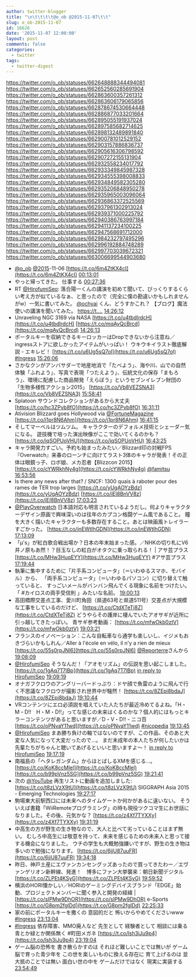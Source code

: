 ```yaml
---
author: twitter-blogger
title: "\n\t\t\t\t@o_ob @2015-11-07\t\t"
slug: o_ob-2015-11-07
id: 16626
date: '2015-11-07 12:00:00'
layout: post
comments: false
categories:
  - twitter
tags:
  - twitter-digest
---
```


https://twitter.com/o_ob/statuses/662648888344494081 https://twitter.com/o_ob/statuses/662652560285691904 https://twitter.com/o_ob/statuses/662863600357261312 https://twitter.com/o_ob/statuses/662863606179065856 https://twitter.com/o_ob/statuses/662878674530664448 https://twitter.com/o_ob/statuses/662886877033201664 https://twitter.com/o_ob/statuses/662895055191937024 https://twitter.com/o_ob/statuses/662897585682714625 https://twitter.com/o_ob/statuses/662898132489891840 https://twitter.com/o_ob/statuses/662900781012529152 https://twitter.com/o_ob/statuses/662903157886836737 https://twitter.com/o_ob/statuses/662905616306798592 https://twitter.com/o_ob/statuses/662907272155131904 https://twitter.com/o_ob/statuses/662932558234017792 https://twitter.com/o_ob/statuses/662933349845987328 https://twitter.com/o_ob/statuses/662934555398008833 https://twitter.com/o_ob/statuses/662934849582305280 https://twitter.com/o_ob/statuses/662935206848950278 https://twitter.com/o_ob/statuses/662935965003096064 https://twitter.com/o_ob/statuses/662936863372525569 https://twitter.com/o_ob/statuses/662937961302913024 https://twitter.com/o_ob/statuses/662939371000225792 https://twitter.com/o_ob/statuses/662940386763997184 https://twitter.com/o_ob/statuses/662941137234100225 https://twitter.com/o_ob/statuses/662947568691712000 https://twitter.com/o_ob/statuses/662984232797495296 https://twitter.com/o_ob/statuses/662996192884748289 https://twitter.com/o_ob/statuses/662997703039672321 https://twitter.com/o_ob/statuses/663006699544903680  

*   [@o_ob](https://twitter.com/o_ob) [@2015](https://twitter.com/2015)-11-06 [https://t.co/6m4ZtKX4cI](https://t.co/6m4ZtKX4cI) [00:13:01](https://twitter.com/o_ob/statuses/662648888344494081)
*   やっと帰ってきた。 仕事する [00:27:36](https://twitter.com/o_ob/statuses/662652560285691904)
*   RT [@HirofumiSeo](https://twitter.com/HirofumiSeo): 落合陽一くんの講演を初めて聞いて、びっくりするくらい考え方が似ているなぁ、と思ったので（完全に僕の勘違いかもしれませんがw）一気に書いてみた。 [@ochyai](https://twitter.com/ochyai) くん、どうすかこれ？ 【ブログ】魔法使いの講演を聞いてみた。 [https://t.…](https://t.…) [14:26:12](https://twitter.com/o_ob/statuses/662863600357261312)
*   Unraveling NGC 3169 via NASA [https://t.co/u4tbdIrdcH](https://t.co/u4tbdIrdcH) [https://t.co/mqAyQcBrcd](https://t.co/mqAyQcBrcd) [14:26:13](https://twitter.com/o_ob/statuses/662863606179065856)
*   ポータルキーを収納できるキーロッカーはDropできないから注意ね／ingressストアに欲しかったアイテムがいっぱい！ ウキウキイラスト徹底解説 - エキレビ！ [https://t.co/u6Ug5sQ7ol](https://t.co/u6Ug5sQ7ol) [#Ingress](https://twitter.com/search?q=%23Ingress&src=hash) [15:26:06](https://twitter.com/o_ob/statuses/662878674530664448)
*   さかなクンがアンバサダーで地産地消で「たべよう」、海や川、山での自然体験「ふれよう」、写真で表現「つたえよう」、伝統文化の保存「まもろう」、環境に配慮した商品開発「えらぼう」というセブンイレブン財団の「生物多様性アクション2015」 [https://t.co/Vb8VEZSNA3](https://t.co/Vb8VEZSNA3) [15:58:41](https://twitter.com/o_ob/statuses/662886877033201664)
*   Splatoon サウンドコレクションがあるから大丈夫 [https://t.co/hc3ZPvb8fO](https://t.co/hc3ZPvb8fO) [16:31:11](https://twitter.com/o_ob/statuses/662895055191937024)
*   Ativision Blizzard goes Hollywood via [@FortuneMagazine](https://twitter.com/FortuneMagazine) [https://t.co/i1pr8N6Ahm](https://t.co/i1pr8N6Ahm) [16:41:15](https://twitter.com/o_ob/statuses/662897585682714625)
*   そしてマーベルはツムツム。 キャラクターのデフォルメ技術とシェーダー気になる。 遊技機で培った演出映像がここで効いてくるのかも？ [https://t.co/iqSOPUoVHU](https://t.co/iqSOPUoVHU) [16:43:25](https://twitter.com/o_ob/statuses/662898132489891840)
*   キャラ開発力すごい。予約も始まったみたい／Blizzard印の対戦FPS『Overwatch』来春のローンチに向けてラスト3体のキャラが発表！その正体は眼鏡っ子、ロボ娘、メカ忍者【Blizzcon 2015】 [https://t.co/cYWRkhNy4g](https://t.co/cYWRkhNy4g) [@famitsu](https://twitter.com/famitsu) [16:53:56](https://twitter.com/o_ob/statuses/662900781012529152)
*   Is there any news after that? / SNCF: 1300 quais à raboter pour des rames de TER trop larges [https://t.co/yUgAOYzBdz](https://t.co/yUgAOYzBdz) [https://t.co/iEI8BnVV8z](https://t.co/iEI8BnVV8z) [17:03:23](https://twitter.com/o_ob/statuses/662903157886836737)
*   [@PlayOverwatch](https://twitter.com/PlayOverwatch) 日本語対応も明言されているようだし。何よりキャラクターデザイン原画で興味深いのは往年のカプコン格闘ゲーム風であること。 瞳を大きく描いたキャラクターも多数存在すること。あとは映画風トレイラーすごかった。 [https://t.co/inEWtIhGDN](https://t.co/inEWtIhGDN) [17:13:09](https://twitter.com/o_ob/statuses/662905616306798592)
*   「μ's」が紅白歌合戦出場か？日本の年末始まった感。／NHKの切り札にV6井ノ原もあ然！？目玉なしの紅白がオタクに乗っ取られる！ | アサ芸プラス [https://t.co/MHw3HuqEYY](https://t.co/MHw3HuqEYY) #アサ芸プラス [17:19:44](https://twitter.com/o_ob/statuses/662907272155131904)
*   執筆に集中するために「片手系コンピュータ」（＝いわゆるスマホ、モバイル）から、 「両手系コンピュータ」（＝いわゆるパソコン）に切り替えて触っていると、 すっごいメールがバンバン飛んでくる現象に名前をつけたい。 「 #カイロスの両手受信則 」みたいな名前。 [19:00:13](https://twitter.com/o_ob/statuses/662932558234017792)
*   高田橋際交差点工事、愛川町角田（県道63号と県道511号）交差点が大規模な工事をしているのだけど、 [https://t.co/CtdXTeTj8Z](https://t.co/CtdXTeTj8Z) どうやらその護岸に棲んでいたアオサギが近所に引っ越してきたっぽい。 青サギ参考動画： [https://t.co/mfwOkb0ztV](https://t.co/mfwOkb0ztV) [19:03:21](https://twitter.com/o_ob/statuses/662933349845987328)
*   フランスのイノベーション：こんな自転車なら通学も楽しいし、イジメもおきづらいかもしれん／Aller à l'école en vélo, il n'y a rien de mieux [https://t.co/55s0rpJNl6](https://t.co/55s0rpJNl6) [@Reporterre](https://twitter.com/Reporterre)さんから [19:08:09](https://twitter.com/o_ob/statuses/662934555398008833)
*   [@HirofumiSeo](https://twitter.com/HirofumiSeo) そうなんだ！「アオモリズム」の伝説を思い起こしました。 [https://t.co/1gAq7T7lBp](https://t.co/1gAq7T7lBp) [in reply to HirofumiSeo](https://twitter.com/HirofumiSeo/statuses/662934501526376448) [19:09:19](https://twitter.com/o_ob/statuses/662934849582305280)
*   オナガフクロウのアングリーバードっぷり：ドヤ顔で魚雷のように飛んで行く不思議なフクロウが撮影され世界中が騒然！ [https://t.co/8ZEpi8bdaJ](https://t.co/8ZEpi8bdaJ) [19:10:44](https://twitter.com/o_ob/statuses/662935206848950278)
*   VRコンテンツにエロ必須説を唱えていた人たちが最近冷めてるよね。「H・M・D!!　H・M・D!!」ってな感じの未来はくるのかな？個人的にはもっとキラーコンテンツがあると思いますが／D・V・D!! - ニコ百 [https://t.co/oPNvaY11wd](https://t.co/oPNvaY11wd) [#nicopedia](https://twitter.com/search?q=%23nicopedia&src=hash) [19:13:45](https://twitter.com/o_ob/statuses/662935965003096064)
*   [@HirofumiSeo](https://twitter.com/HirofumiSeo) まあ勝ち負けの軸ではないのですが、この作品、そのあと大変な人気になって大変だったので…。 まだ未成年の本人たちが何したいかは先輩たちがちゃんと聴いてあげるといいと思いますよ～！ [in reply to HirofumiSeo](https://twitter.com/HirofumiSeo/statuses/662935700443017216) [19:17:19](https://twitter.com/o_ob/statuses/662936863372525569)
*   南福島の「ヘタレガンダム」からほとばしるXMを感じる…。 [https://t.co/KoK8ccMlel](https://t.co/KoK8ccMlel) [https://t.co/b99pVnz5SG](https://t.co/b99pVnz5SG) [19:21:41](https://twitter.com/o_ob/statuses/662937961302913024)
*   次の [@YouTube](https://twitter.com/YouTube) 再生リストに動画を追加しました: [https://t.co/t8zLVzX9tU](https://t.co/t8zLVzX9tU) SIGGRAPH Asia 2015 - Emerging Technologies [19:27:17](https://twitter.com/o_ob/statuses/662939371000225792)
*   駒場東大前駅西口には未来へのタイムゲートか何かがあるに違いない。 そういえば書籍「WiiRemoteプログラミング」の時も現役ツクコマ生にお世話になりました。その後、元気かな？ [https://t.co/z4Xf7TYXXy](https://t.co/z4Xf7TYXXy) [19:31:19](https://twitter.com/o_ob/statuses/662940386763997184)
*   中高生の方が野生の生き物なので、大人と比べて劣っていることはまず無い。 むしろ中高生には敬意を持って、未来を感じるための未来人と思って接する機会になりました。 ウチの学生も大概勉強嫌いですが、野生の生き物は多いので勉強になります。 [https://t.co/6jjU87uuFR](https://t.co/6jjU87uuFR) [19:34:18](https://twitter.com/o_ob/statuses/662941137234100225)
*   昨日、神戸土産にエヴァンカンセングッズあったので買ってきたわー／エヴァンゲリオン新幹線、発進！　博多にファン大挙襲来：朝日新聞デジタル [https://t.co/ZLPEt4KSyG](https://t.co/ZLPEt4KSyG) [19:59:52](https://twitter.com/o_ob/statuses/662947568691712000)
*   横浜のHORI懐かしい／HORIのゲーミングデバイスブランド「EDGE」始動、プロジェクトメンバーに聞く参入と開発の経緯 | [https://t.co/sIPMw9DhOR](https://t.co/sIPMw9DhOR) e-Sports [https://t.co/G8pm2fglDd](https://t.co/G8pm2fglDd) [22:25:33](https://twitter.com/o_ob/statuses/662984232797495296)
*   家の前にポータルキーを撒くの 意図的だと 怖いからやめてくださいwww [#Ingress](https://twitter.com/search?q=%23Ingress&src=hash) [23:13:04](https://twitter.com/o_ob/statuses/662996192884748289)
*   [#Ingress](https://twitter.com/search?q=%23Ingress&src=hash) 依存障害、MMO廃人など 先生として 経験者として 相談には乗る 青とか緑とか関係無く #町田メガネ [https://t.co/lsh3iJu9p4](https://t.co/lsh3iJu9p4) [23:19:04](https://twitter.com/o_ob/statuses/662997703039672321)
*   ゲーム脳の恐怖を 書き散らかすのは それほど難しいことでは無いが ゲーム脳で育った青少年を この世を楽しいものに換える存在に 育て上げるのは 並大抵のことでは無い 面白い世の中を ゲームだけではなく 現実に実装する [23:54:49](https://twitter.com/o_ob/statuses/663006699544903680)